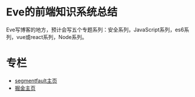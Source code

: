 # Eve的前端知识系统总结
Eve写博客的地方，预计会写五个专题系列：安全系列，JavaScript系列，es6系列，vue或react系列，Node系列。
# 专栏
* [segmentfault主页](https://segmentfault.com/u/eve0803)
* [掘金主页](https://juejin.im/user/5850a09a570c350069dc0392)


